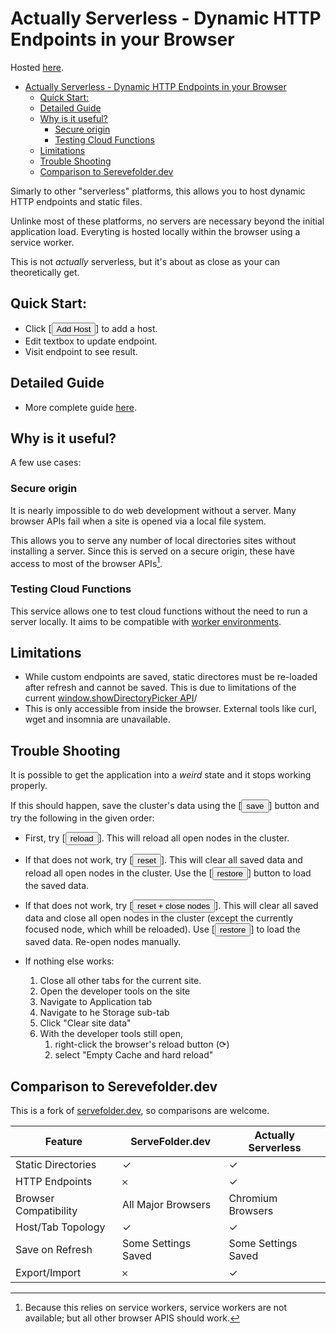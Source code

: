 # Actually Serverless - Dynamic HTTP Endpoints in your Browser

Hosted <a href="https://johnhenry.github.io/actually-serverless" target="_blank">here</a>.

- [Actually Serverless - Dynamic HTTP Endpoints in your Browser](#actually-serverless---dynamic-http-endpoints-in-your-browser)
  - [Quick Start:](#quick-start)
  - [Detailed Guide](#detailed-guide)
  - [Why is it useful?](#why-is-it-useful)
    - [Secure origin](#secure-origin)
    - [Testing Cloud Functions](#testing-cloud-functions)
  - [Limitations](#limitations)
  - [Trouble Shooting](#trouble-shooting)
  - [Comparison to Serevefolder.dev](#comparison-to-serevefolderdev)

Simarly to other "serverless" platforms, this allows you to host dynamic HTTP endpoints and static files.

Unlinke most of these platforms, no servers are necessary beyond the initial application load.
Everyting is hosted locally within the browser using a service worker.

This is not _actually_ serverless, but it's about as close as your can theoretically get.

## Quick Start:

- Click [<button>Add Host</button>] to add a host.
- Edit textbox to update endpoint.
- Visit endpoint to see result.

## Detailed Guide

- More complete guide [here](./USAGE.md).

## Why is it useful?

A few use cases:

### Secure origin

It is nearly impossible to do web development without a server.
Many browser APIs fail when a site is opened via a local file system.

This allows you to serve any number of local directories sites without installing a server.
Since this is served on a secure origin, these have access to most of the browser APIs[^1].

[^1]: Because this relies on service workers, service workers are not available; but all other browser APIS should work.

### Testing Cloud Functions

This service allows one to test cloud functions without the need to run a server locally. It aims to be compatible with [worker environments](https://workers.js.org/).

## Limitations

- While custom endpoints are saved, static directores must be re-loaded after refresh and cannot be saved. This is due to limitations of the current [window.showDirectoryPicker API](https://developer.mozilla.org/en-US/docs/Web/API/Window/showDirectoryPicker)/
- This is only accessible from inside the browser. External tools like curl, wget and insomnia are unavailable.

## Trouble Shooting

It is possible to get the application into a _weird_ state and it stops working properly.

If this should happen, save the cluster's data using the [<button>save</button>] button and try the following in the given order:

- First, try [<button>reload</button>]. This will reload all open nodes in the cluster.

- If that does not work, try [<button>reset</button>]. This will clear all saved data and reload all open nodes in the cluster. Use the [<button>restore</button>] button to load the saved data.

- If that does not work, try [<button>reset + close nodes</button>]. This will clear all saved data and close all open nodes in the cluster (except the currently focused node, which whill be reloaded). Use [<button>restore</button>] to load the saved data. Re-open nodes manually.

- If nothing else works:
  1. Close all other tabs for the current site.
  2. Open the developer tools on the site
  3. Navigate to Application tab
  4. Navigate to he Storage sub-tab
  5. Click "Clear site data"
  6. With the developer tools still open,
     1. right-click the browser's reload button (⟳)
     2. select "Empty Cache and hard reload"

## Comparison to Serevefolder.dev

This is a fork of <a href="https://github.com/AshleyScirra/servefolder.dev" target="_blank" >servefolder.dev</a>, so comparisons are welcome.

| Feature               | ServeFolder.dev     | Actually Serverless |
| --------------------- | ------------------- | ------------------- |
| Static Directories    | ✓                   | ✓                   |
| HTTP Endpoints        | 𐄂                   | ✓                   |
| Browser Compatibility | All Major Browsers  | Chromium Browsers   |
| Host/Tab Topology     | ✓                   | ✓                   |
| Save on Refresh       | Some Settings Saved | Some Settings Saved |
| Export/Import         | 𐄂                   | ✓                   |

